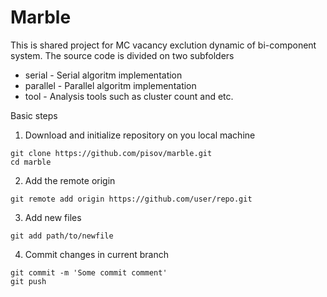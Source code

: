 # Marble
This is shared project for MC vacancy exclution dynamic of bi-component system. The source code is divided on two subfolders

* serial - Serial algoritm implementation
* parallel - Parallel algoritm implementation
* tool - Analysis tools such as cluster count and etc. 

Basic steps

1. Download and initialize repository on you local machine

```
git clone https://github.com/pisov/marble.git
cd marble
```

2. Add the remote origin

```
git remote add origin https://github.com/user/repo.git
```

3. Add new files

```
git add path/to/newfile
```

4. Commit changes in current branch

```
git commit -m 'Some commit comment'
git push
```

